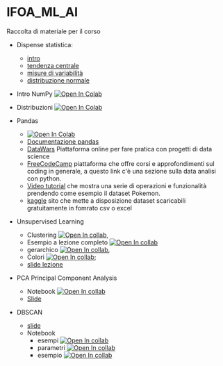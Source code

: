 # IFOA_ML_AI
Raccolta di materiale per il corso 

- Dispense statistica:
  - [intro](./Slide/01.1_Slide01.pdf)
  - [tendenza centrale](./Slide/01.2_Slide02.pdf)
  - [misure di variabilità](./Slide/01.3_Slide03.pdf)
  - [distribuzione normale](./Slide/01.4_Slide04.pdf)
   

- Intro NumPy [![Open In Colab](https://colab.research.google.com/assets/colab-badge.svg)](https://colab.research.google.com/github/pg-88/IFOA_ML_AI/blob/main/python/section01_NumPy.ipynb) 
- Distribuzioni [![Open In Colab](https://colab.research.google.com/assets/colab-badge.svg)](https://colab.research.google.com/github/pg-88/IFOA_ML_AI/blob/main/python/Distribuzioni_scipy.ipynb)
- Pandas 
  - [![Open In Colab](https://colab.research.google.com/assets/colab-badge.svg)](https://colab.research.google.com/github/pg-88/IFOA_ML_AI/blob/main/python/pandas_notebook.ipynb) 
  - [Documentazione pandas](https://pandas.pydata.org/docs/)
  - [DataWars](https://www.datawars.io/) Piattaforma online per fare pratica con progetti di data science
  - [FreeCodeCamp](https://www.freecodecamp.org/learn/data-analysis-with-python/#data-analysis-with-python-course) piattaforma che offre corsi e approfondimenti sul coding in generale, a questo link c'è una sezione sulla data analisi con python.
  - [Video tutorial](https://www.youtube.com/watch?v=vmEHCJofslg&t=1205s) che mostra una serie di operazioni e funzionalità prendendo come esempio il dataset Pokemon.
  - [kaggle](https://www.kaggle.com/) sito che mette a disposizione dataset scaricabili gratuitamente in fomrato csv o excel
- Unsupervised Learning 
  - Clustering [![Open In collab](https://colab.research.google.com/assets/colab-badge.svg)](https://colab.research.google.com/github/pg-88/IFOA_ML_AI/blob/main/python/esempio_clustering.ipynb), 
  - Esempio a lezione completo [![Open In collab](https://colab.research.google.com/assets/colab-badge.svg)](https://colab.research.google.com/github/pg-88/IFOA_ML_AI/blob/main/python/Copia_di_esempio_clustering.ipynb)
  - gerarchico [![Open In collab](https://colab.research.google.com/assets/colab-badge.svg)](https://colab.research.google.com/github/pg-88/IFOA_ML_AI/blob/main/python/Clustering%20gerarchico.ipynb), 
  - Colori [![Open In collab](https://colab.research.google.com/assets/colab-badge.svg)](https://colab.research.google.com/github/pg-88/IFOA_ML_AI/blob/main/python/Color-Quantization_KMeans.ipynb);
  - [slide lezione](https://docs.google.com/presentation/d/1Jg3WuacPwdiJVQ4ikCgVSC6OSh-kdrQ6/edit?usp=sharing&ouid=108017797520463246213&rtpof=true&sd=true)
- PCA Principal Component Analysis 
  - Notebook [![Open In collab](https://colab.research.google.com/assets/colab-badge.svg)](https://colab.research.google.com/github/pg-88/IFOA_ML_AI/blob/main/python/esempio_PCA.ipynb)
  - [Slide](https://docs.google.com/presentation/d/183F_S2As9wL3AOvPc3edWWoNNWjSpo-5/edit?usp=sharing&ouid=108017797520463246213&rtpof=true&sd=true)
- DBSCAN
  - [slide](https://docs.google.com/presentation/d/1ZLBQ79YEHP1oBqUE0IrmYSE_7UuwGg_F/edit?usp=sharing&ouid=108017797520463246213&rtpof=true&sd=true)
  - Notebook
    - esempi [![Open In collab](https://colab.research.google.com/assets/colab-badge.svg)](https://colab.research.google.com/github/pg-88/IFOA_ML_AI/blob/main/python/00-DBSCAN.ipynb)
    - parametri [![Open In collab](https://colab.research.google.com/assets/colab-badge.svg)](https://colab.research.google.com/github/pg-88/IFOA_ML_AI/blob/main/python/DBSCAN-parametri.ipynb)
    - esempio [![Open In collab](https://colab.research.google.com/assets/colab-badge.svg)](https://colab.research.google.com/github/pg-88/IFOA_ML_AI/blob/main/python/DBSCAN-esercizio.ipynb)